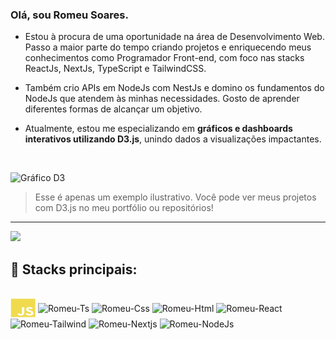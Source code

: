 ### Olá, sou Romeu Soares.

- Estou à procura de uma oportunidade na área de Desenvolvimento Web. Passo a maior parte do tempo criando projetos e enriquecendo meus conhecimentos como Programador Front-end, com foco nas stacks ReactJs, NextJs, TypeScript e TailwindCSS.

- Também crio APIs em NodeJs com NestJs e domino os fundamentos do NodeJs que atendem às minhas necessidades. Gosto de aprender diferentes formas de alcançar um objetivo.

- Atualmente, estou me especializando em **gráficos e dashboards interativos utilizando D3.js**, unindo dados a visualizações impactantes.

<br/>

![Gráfico D3](https://raw.githubusercontent.com/holtzy/D3-graph-gallery/master/img/graph/line_basic.png)


> Esse é apenas um exemplo ilustrativo. Você pode ver meus projetos com D3.js no meu portfólio ou repositórios!

---

<div> 
  <a href="https://www.linkedin.com/in/romeu-soares-87749a231/" target="_blank">
    <img src="https://img.shields.io/badge/-LinkedIn-%230077B5?style=for-the-badge&logo=linkedin&logoColor=white" target="_blank">
  </a> 
</div>

## 🧰 Stacks principais:
<div style="display: inline_block"><br>
  <img align="center" alt="Romeu-Js" height="30" width="40" 
  src="https://raw.githubusercontent.com/devicons/devicon/master/icons/javascript/javascript-plain.svg">
  <img align="center" alt="Romeu-Ts" height="30" width="40" 
  src="https://cdn.jsdelivr.net/gh/devicons/devicon/icons/typescript/typescript-original.svg" />
  <img align="center" alt="Romeu-Css" height="30" width="40" 
  src="https://cdn.jsdelivr.net/gh/devicons/devicon/icons/css3/css3-original-wordmark.svg" />
  <img align="center" alt="Romeu-Html" height="30" width="40" 
  src="https://cdn.jsdelivr.net/gh/devicons/devicon/icons/html5/html5-original.svg" />
  <img align="center" alt="Romeu-React" height="30" width="40" 
  src="https://th.bing.com/th/id/R.9785a24a8a5210fb1e37fd000e941356?rik=UVJZSg%2f3W8Wswg&riu=http%3a%2f%2fwww.agentsofvalue.com%2fwp-content%2fuploads%2f2020%2f09%2ficons8-react-480.png&ehk=rqxiMAVLdwTZ0b0T8K7i3Nz1ACtATPELRCcteQINV8E%3d&risl=&pid=ImgRaw&r=0" />
  <img align="center" alt="Romeu-Tailwind" height="30" width="40" 
  src="https://mythinkpond.com/img/logo/tailwindcss-logo.png" />
  <img align="center" alt="Romeu-Nextjs" height="30" width="40" 
  src="https://th.bing.com/th/id/OIP.B6TBmKHnfWAIBqCmKaeukwAAAA?w=279&h=184&rs=1&pid=ImgDetMain" />
  <img align="center" alt="Romeu-NodeJs" height="30" width="40" 
  src="https://th.bing.com/th/id/R.cd8019032c8de68abd99a7c6d726a777?rik=k7XWspfMlRBNPA&riu=http%3a%2f%2fwww.iliasoft.ir%2fFileUpload%2fPost%2fPost_307.jpg&ehk=uNZM8KTsS7nWh733y5k%2fk29JXfVMToOvpdoTwZElF60%3d&risl=&pid=ImgRaw&r=0" />
</div>
